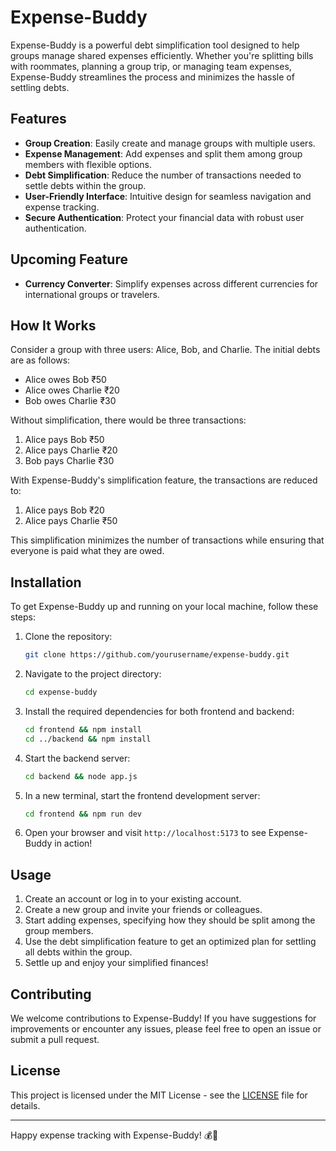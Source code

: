 # Expense-Buddy

Expense-Buddy is a powerful debt simplification tool designed to help groups manage shared expenses efficiently. Whether you're splitting bills with roommates, planning a group trip, or managing team expenses, Expense-Buddy streamlines the process and minimizes the hassle of settling debts.

## Features

- **Group Creation**: Easily create and manage groups with multiple users.
- **Expense Management**: Add expenses and split them among group members with flexible options.
- **Debt Simplification**: Reduce the number of transactions needed to settle debts within the group.
- **User-Friendly Interface**: Intuitive design for seamless navigation and expense tracking.
- **Secure Authentication**: Protect your financial data with robust user authentication.

## Upcoming Feature

- **Currency Converter**: Simplify expenses across different currencies for international groups or travelers.

## How It Works

Consider a group with three users: Alice, Bob, and Charlie. The initial debts are as follows:
- Alice owes Bob ₹50
- Alice owes Charlie ₹20
- Bob owes Charlie ₹30

Without simplification, there would be three transactions:
1. Alice pays Bob ₹50
2. Alice pays Charlie ₹20
3. Bob pays Charlie ₹30

With Expense-Buddy's simplification feature, the transactions are reduced to:
1. Alice pays Bob ₹20
2. Alice pays Charlie ₹50

This simplification minimizes the number of transactions while ensuring that everyone is paid what they are owed.

## Installation

To get Expense-Buddy up and running on your local machine, follow these steps:

1. Clone the repository:
   ```bash
   git clone https://github.com/yourusername/expense-buddy.git
   ```

2. Navigate to the project directory:
   ```bash
   cd expense-buddy
   ```

3. Install the required dependencies for both frontend and backend:
   ```bash
   cd frontend && npm install
   cd ../backend && npm install
   ```

4. Start the backend server:
   ```bash
   cd backend && node app.js
   ```

5. In a new terminal, start the frontend development server:
   ```bash
   cd frontend && npm run dev
   ```

6. Open your browser and visit `http://localhost:5173` to see Expense-Buddy in action!

## Usage

1. Create an account or log in to your existing account.
2. Create a new group and invite your friends or colleagues.
3. Start adding expenses, specifying how they should be split among the group members.
4. Use the debt simplification feature to get an optimized plan for settling all debts within the group.
5. Settle up and enjoy your simplified finances!

## Contributing

We welcome contributions to Expense-Buddy! If you have suggestions for improvements or encounter any issues, please feel free to open an issue or submit a pull request.

## License

This project is licensed under the MIT License - see the [LICENSE](LICENSE) file for details.

---

Happy expense tracking with Expense-Buddy! 💰🤝

